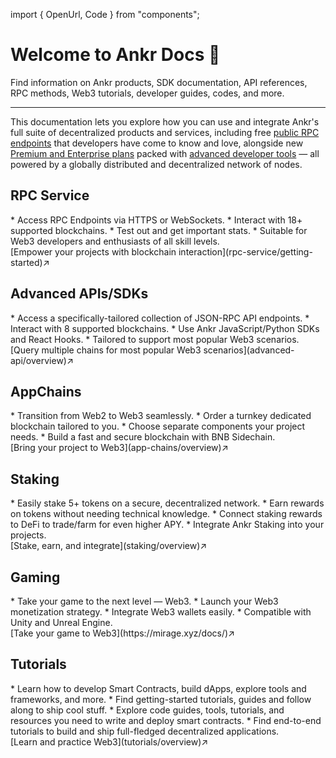 import { OpenUrl, Code } from "components";

# Welcome to Ankr Docs 👋

Find information on Ankr products, SDK documentation, API references, RPC methods, Web3 tutorials, developer guides, codes, and more.
____________________________________

This documentation lets you explore how you can use and integrate Ankr's full suite of decentralized products and services, including free [public RPC endpoints](https://www.ankr.com/rpc/) that developers have come to know and love, alongside new [Premium and Enterprise plans](https://www.ankr.com/rpc/pricing/) packed with [advanced developer tools](https://www.ankr.com/advanced-api/) — all powered by a globally distributed and decentralized network of nodes.

## RPC Service
<div className="list-with-custom-top-margin mt-6">
* Access RPC Endpoints via HTTPS or WebSockets.
* Interact with 18+ supported blockchains.
* Test out and get important stats.
* Suitable for Web3 developers and enthusiasts of all skill levels.
</div>
<div className="p-4 border border-gray-200 dark:border-gray-900 rounded mt-6">
  [Empower your projects with blockchain interaction](rpc-service/getting-started)↗
</div>

## Advanced APIs/SDKs
<div className="list-with-custom-top-margin mt-6">
* Access a specifically-tailored collection of JSON-RPC API endpoints.
* Interact with 8 supported blockchains.
* Use Ankr JavaScript/Python SDKs and React Hooks.
* Tailored to support most popular Web3 scenarios. 
</div>
<div className="p-4 border border-gray-200 dark:border-gray-900 rounded mt-6">
  [Query multiple chains for most popular Web3 scenarios](advanced-api/overview)↗
</div>

## AppChains
<div className="list-with-custom-top-margin mt-6">
* Transition from Web2 to Web3 seamlessly.
* Order a turnkey dedicated blockchain tailored to you.
* Choose separate components your project needs.
* Build a fast and secure blockchain with BNB Sidechain.
</div>
<div className="p-4 border border-gray-200 dark:border-gray-900 rounded mt-6">
  [Bring your project to Web3](app-chains/overview)↗
</div>

## Staking
<div className="list-with-custom-top-margin mt-6">
* Easily stake 5+ tokens on a secure, decentralized network.
* Earn rewards on tokens without needing technical knowledge.
* Connect staking rewards to DeFi to trade/farm for even higher APY.
* Integrate Ankr Staking into your projects.
</div>
<div className="p-4 border border-gray-200 dark:border-gray-900 rounded mt-6">
  [Stake, earn, and integrate](staking/overview)↗
</div>

## Gaming
<div className="list-with-custom-top-margin mt-6">
* Take your game to the next level — Web3.
* Launch your Web3 monetization strategy.
* Integrate Web3 wallets easily.
* Compatible with Unity and Unreal Engine.
</div>
<div className="p-4 border border-gray-200 dark:border-gray-900 rounded mt-6">
  [Take your game to Web3](https://mirage.xyz/docs/)↗
</div>

## Tutorials
<div className="list-with-custom-top-margin mt-6">
* Learn how to develop Smart Contracts, build dApps, explore tools and frameworks, and more.
* Find getting-started tutorials, guides and follow along to ship cool stuff.
* Explore code guides, tools, tutorials, and resources you need to write and deploy smart contracts.
* Find end-to-end tutorials to build and ship full-fledged decentralized applications.
</div>
<div className="p-4 border border-gray-200 dark:border-gray-900 rounded mt-6">
  [Learn and practice Web3](tutorials/overview)↗
</div>